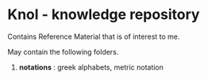 # Knol - knowledge repository

Contains Reference Material that is of interest to me.

May contain the following folders.

1. **notations** : greek alphabets, metric notation
